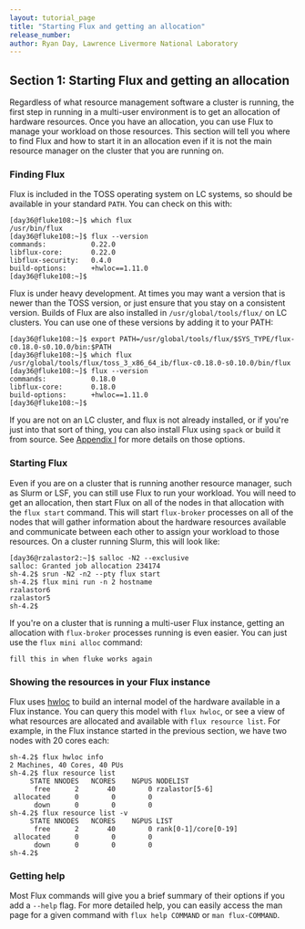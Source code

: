 ```yaml
---
layout: tutorial_page
title: "Starting Flux and getting an allocation"
release_number:
author: Ryan Day, Lawrence Livermore National Laboratory
---
```


## Section 1: Starting Flux and getting an allocation
Regardless of what resource management software a cluster is running, the first step in running in a multi-user environment is to get an allocation of hardware resources. Once you have an allocation, you can use Flux to manage your workload on those resources. This section will tell you where to find Flux and how to start it in an allocation even if it is not the main resource manager on the cluster that you are running on.
### Finding Flux
Flux is included in the TOSS operating system on LC systems, so should be available in your standard `PATH`. You can check on this with:
```
[day36@fluke108:~]$ which flux
/usr/bin/flux
[day36@fluke108:~]$ flux --version
commands:    		0.22.0
libflux-core:		0.22.0
libflux-security:	0.4.0
build-options:		+hwloc==1.11.0
[day36@fluke108:~]$
```
Flux is under heavy development. At times you may want a version that is newer than the TOSS version, or just ensure that you stay on a consistent version. Builds of Flux are also installed in `/usr/global/tools/flux/` on LC clusters. You can use one of these versions by adding it to your PATH:
```
[day36@fluke108:~]$ export PATH=/usr/global/tools/flux/$SYS_TYPE/flux-c0.18.0-s0.10.0/bin:$PATH
[day36@fluke108:~]$ which flux
/usr/global/tools/flux/toss_3_x86_64_ib/flux-c0.18.0-s0.10.0/bin/flux
[day36@fluke108:~]$ flux --version
commands:    		0.18.0
libflux-core:		0.18.0
build-options:		+hwloc==1.11.0
[day36@fluke108:~]$
```
If you are not on an LC cluster, and flux is not already installed, or if you're just into that sort of thing, you can also install Flux using `spack` or build it from source. See [Appendix I](/flux/appendixI) for more details on those options.
### Starting Flux
Even if you are on a cluster that is running another resource manager, such as Slurm or LSF, you can still use Flux to run your workload. You will need to get an allocation, then start Flux on all of the nodes in that allocation with the `flux start` command. This will start `flux-broker` processes on all of the nodes that will gather information about the hardware resources available and communicate between each other to assign your workload to those resources. On a cluster running Slurm, this will look like:
```
[day36@rzalastor2:~]$ salloc -N2 --exclusive
salloc: Granted job allocation 234174
sh-4.2$ srun -N2 -n2 --pty flux start
sh-4.2$ flux mini run -n 2 hostname
rzalastor6
rzalastor5
sh-4.2$
```
If you're on a cluster that is running a multi-user Flux instance, getting an allocation with `flux-broker` processes running is even easier. You can just use the `flux mini alloc` command:
```
fill this in when fluke works again
```
### Showing the resources in your Flux instance
Flux uses [hwloc](http://manpages.org/hwloc/7) to build an internal model of the hardware available in a Flux instance. You can query this model with `flux hwloc`, or see a view of what resources are allocated and available with `flux resource list`. For example, in the Flux instance started in the previous section, we have two nodes with 20 cores each:
```
sh-4.2$ flux hwloc info   
2 Machines, 40 Cores, 40 PUs
sh-4.2$ flux resource list
     STATE NNODES   NCORES    NGPUS NODELIST
      free      2       40        0 rzalastor[5-6]
 allocated      0        0        0
      down      0        0        0
sh-4.2$ flux resource list -v
     STATE NNODES   NCORES    NGPUS LIST
      free      2       40        0 rank[0-1]/core[0-19]
 allocated      0        0        0
      down      0        0        0
sh-4.2$
```
### Getting help
Most Flux commands will give you a brief summary of their options if you add a `--help` flag. For more detailed help, you can easily access the man page for a given command with `flux help COMMAND` or `man flux-COMMAND`.
